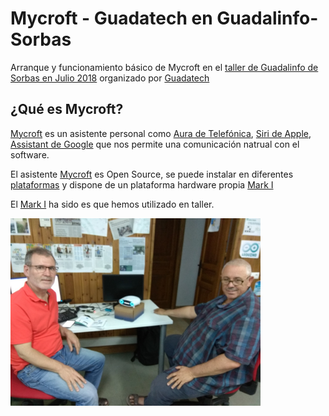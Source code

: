 # Mycroft - Guadatech en Guadalinfo-Sorbas
Arranque y funcionamiento básico de Mycroft en el [taller de Guadalinfo de Sorbas en Julio 2018](https://www.guadatech.com/abiertas-las-inscripciones-al-taller-intensivo-y-basado-en-proyectos-de-raspberry-pi-junio-julio-2018-en-sorbas/) organizado por [Guadatech](https://www.guadatech.com)

## ¿Qué es Mycroft?

[Mycroft](https://mycroft.ai) es un asistente personal como [Aura de Telefónica](https://aura.telefonica.com/es/), [Siri de Apple](https://www.apple.com/es/ios/siri/), [Assistant de Google](https://assistant.google.com/intl/es_es/) que nos permite una comunicación natrual con el software.

El asistente [Mycroft](https://mycroft.ai) es Open Source, se puede instalar en diferentes [plataformas](https://mycroft.ai/get-mycroft/) y dispone de un plataforma hardware propia [Mark I](https://mycroft.ai/product/mycroft-mark-1/)

El [Mark I](https://mycroft.ai/product/mycroft-mark-1/) ha sido es que hemos utilizado en taller.

<a href="" target="_blank"><img width="400" height="300" border="0" align="center" src="res/img/mycroft01.jpg  "/></a>

